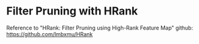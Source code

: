 # Filter Pruning with HRank
Reference to "HRank: Filter Pruning using High-Rank Feature Map"
github: https://github.com/lmbxmu/HRank





